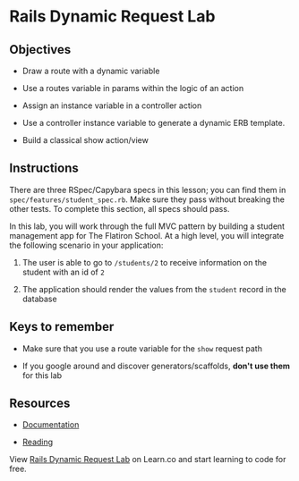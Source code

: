# Rails Dynamic Request Lab


## Objectives

* Draw a route with a dynamic variable

* Use a routes variable in params within the logic of an action

* Assign an instance variable in a controller action

* Use a controller instance variable to generate a dynamic ERB template.

* Build a classical show action/view


## Instructions

There are three RSpec/Capybara specs in this lesson; you can find them in `spec/features/student_spec.rb`. Make sure they pass without breaking the other tests. To complete this section, all specs should pass.

In this lab, you will work through the full MVC pattern by building a student management app for The Flatiron School. At a high level, you will integrate the following scenario in your application:

1. The user is able to go to `/students/2` to receive information on the student with an id of `2`

2. The application should render the values from the `student` record in the database


## Keys to remember

* Make sure that you use a route variable for the `show` request path

* If you google around and discover generators/scaffolds, **don't use them** for this lab

## Resources
* [Documentation](http://api.rubyonrails.org/classes/ActionDispatch/Routing.html)

* [Reading](https://github.com/learn-co-curriculum/rails-dynamic-request-readme)

<p data-visibility='hidden'>View <a href='https://learn.co/lessons/rails-dynamic-request-lab' title='Rails Dynamic Request Lab'>Rails Dynamic Request Lab</a> on Learn.co and start learning to code for free.</p>

